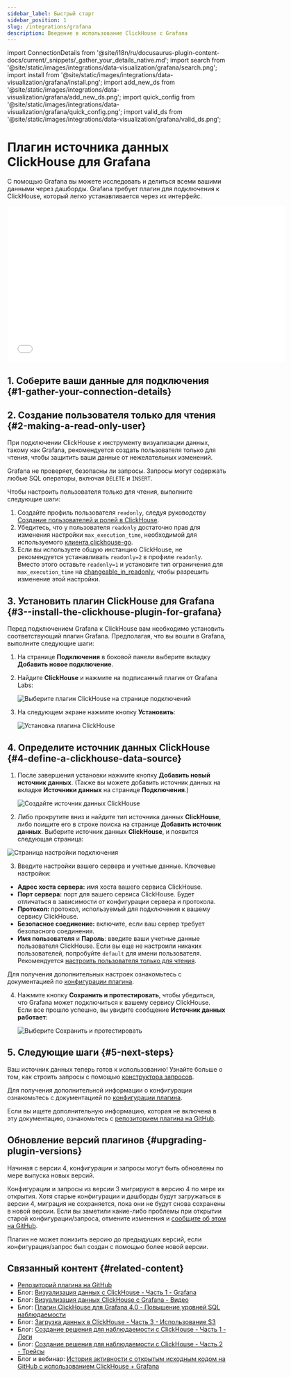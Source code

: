 ```yaml
---
sidebar_label: Быстрый старт
sidebar_position: 1
slug: /integrations/grafana
description: Введение в использование ClickHouse с Grafana
---
```

import ConnectionDetails from '@site/i18n/ru/docusaurus-plugin-content-docs/current/_snippets/_gather_your_details_native.md';
import search from '@site/static/images/integrations/data-visualization/grafana/search.png';
import install from '@site/static/images/integrations/data-visualization/grafana/install.png';
import add_new_ds from '@site/static/images/integrations/data-visualization/grafana/add_new_ds.png';
import quick_config from '@site/static/images/integrations/data-visualization/grafana/quick_config.png';
import valid_ds from '@site/static/images/integrations/data-visualization/grafana/valid_ds.png';


# Плагин источника данных ClickHouse для Grafana

С помощью Grafana вы можете исследовать и делиться всеми вашими данными через дашборды. 
Grafana требует плагин для подключения к ClickHouse, который легко устанавливается через их интерфейс.

<div class='vimeo-container'>
  <iframe src="//www.youtube.com/embed/bRce9xWiqQM"
    width="640"
    height="360"
    frameborder="0"
    allow="autoplay;
    fullscreen;
    picture-in-picture"
    allowfullscreen>
  </iframe>
</div>

## 1. Соберите ваши данные для подключения {#1-gather-your-connection-details}
<ConnectionDetails />

## 2. Создание пользователя только для чтения {#2-making-a-read-only-user}

При подключении ClickHouse к инструменту визуализации данных, такому как Grafana, рекомендуется создать пользователя только для чтения, чтобы защитить ваши данные от нежелательных изменений.

Grafana не проверяет, безопасны ли запросы. Запросы могут содержать любые SQL операторы, включая `DELETE` и `INSERT`.

Чтобы настроить пользователя только для чтения, выполните следующие шаги:
1. Создайте профиль пользователя `readonly`, следуя руководству [Создание пользователей и ролей в ClickHouse](/operations/access-rights).
2. Убедитесь, что у пользователя `readonly` достаточно прав для изменения настройки `max_execution_time`, необходимой для используемого [клиента clickhouse-go](https://github.com/ClickHouse/clickhouse-go).
3. Если вы используете общую инстанцию ClickHouse, не рекомендуется устанавливать `readonly=2` в профиле `readonly`. Вместо этого оставьте `readonly=1` и установите тип ограничения для `max_execution_time` на [changeable_in_readonly](/operations/settings/constraints-on-settings), чтобы разрешить изменение этой настройки.

## 3. Установить плагин ClickHouse для Grafana {#3--install-the-clickhouse-plugin-for-grafana}

Перед подключением Grafana к ClickHouse вам необходимо установить соответствующий плагин Grafana. Предполагая, что вы вошли в Grafana, выполните следующие шаги:

1. На странице **Подключения** в боковой панели выберите вкладку **Добавить новое подключение**.

2. Найдите **ClickHouse** и нажмите на подписанный плагин от Grafana Labs:

    <img src={search} class="image" alt="Выберите плагин ClickHouse на странице подключений" />

3. На следующем экране нажмите кнопку **Установить**:

    <img src={install} class="image" alt="Установка плагина ClickHouse" />

## 4. Определите источник данных ClickHouse {#4-define-a-clickhouse-data-source}

1. После завершения установки нажмите кнопку **Добавить новый источник данных**. (Также вы можете добавить источник данных на вкладке **Источники данных** на странице **Подключения**.)

    <img src={add_new_ds} class="image" alt="Создайте источник данных ClickHouse" />

2. Либо прокрутите вниз и найдите тип источника данных **ClickHouse**, либо поищите его в строке поиска на странице **Добавить источник данных**. Выберите источник данных **ClickHouse**, и появится следующая страница:

  <img src={quick_config} class="image" alt="Страница настройки подключения" />

3. Введите настройки вашего сервера и учетные данные. Ключевые настройки:

- **Адрес хоста сервера:** имя хоста вашего сервиса ClickHouse.
- **Порт сервера:** порт для вашего сервиса ClickHouse. Будет отличаться в зависимости от конфигурации сервера и протокола.
- **Протокол:** протокол, используемый для подключения к вашему сервису ClickHouse.
- **Безопасное соединение:** включите, если ваш сервер требует безопасного соединения.
- **Имя пользователя** и **Пароль**: введите ваши учетные данные пользователя ClickHouse. Если вы еще не настроили никаких пользователей, попробуйте `default` для имени пользователя. Рекомендуется [настроить пользователя только для чтения](#2-making-a-read-only-user).

Для получения дополнительных настроек ознакомьтесь с документацией по [конфигурации плагина](./config.md).

4. Нажмите кнопку **Сохранить и протестировать**, чтобы убедиться, что Grafana может подключиться к вашему сервису ClickHouse. Если все прошло успешно, вы увидите сообщение **Источник данных работает**:

    <img src={valid_ds} class="image" alt="Выберите Сохранить и протестировать" />

## 5. Следующие шаги {#5-next-steps}

Ваш источник данных теперь готов к использованию! Узнайте больше о том, как строить запросы с помощью [конструктора запросов](./query-builder.md).

Для получения дополнительной информации о конфигурации ознакомьтесь с документацией по [конфигурации плагина](./config.md).

Если вы ищете дополнительную информацию, которая не включена в эту документацию, ознакомьтесь с [репозиторием плагина на GitHub](https://github.com/grafana/clickhouse-datasource).

## Обновление версий плагинов {#upgrading-plugin-versions}

Начиная с версии 4, конфигурации и запросы могут быть обновлены по мере выпуска новых версий.

Конфигурации и запросы из версии 3 мигрируют в версию 4 по мере их открытия. Хотя старые конфигурации и дашборды будут загружаться в версии 4, миграция не сохраняется, пока они не будут снова сохранены в новой версии. Если вы заметили какие-либо проблемы при открытии старой конфигурации/запроса, отмените изменения и [сообщите об этом на GitHub](https://github.com/grafana/clickhouse-datasource/issues).

Плагин не может понизить версию до предыдущих версий, если конфигурация/запрос был создан с помощью более новой версии.

## Связанный контент {#related-content}

- [Репозиторий плагина на GitHub](https://github.com/grafana/clickhouse-datasource)
- Блог: [Визуализация данных с ClickHouse - Часть 1 - Grafana](https://clickhouse.com/blog/visualizing-data-with-grafana)
- Блог: [Визуализация данных ClickHouse с Grafana - Видео](https://www.youtube.com/watch?v=Ve-VPDxHgZU)
- Блог: [Плагин ClickHouse для Grafana 4.0 - Повышение уровней SQL наблюдаемости](https://clickhouse.com/blog/clickhouse-grafana-plugin-4-0)
- Блог: [Загрузка данных в ClickHouse - Часть 3 - Использование S3](https://clickhouse.com/blog/getting-data-into-clickhouse-part-3-s3)
- Блог: [Создание решения для наблюдаемости с ClickHouse - Часть 1 - Логи](https://clickhouse.com/blog/storing-log-data-in-clickhouse-fluent-bit-vector-open-telemetry)
- Блог: [Создание решения для наблюдаемости с ClickHouse - Часть 2 - Трейсы](https://clickhouse.com/blog/storing-traces-and-spans-open-telemetry-in-clickhouse)
- Блог и вебинар: [История активности с открытым исходным кодом на GitHub с использованием ClickHouse + Grafana](https://clickhouse.com/blog/introduction-to-clickhouse-and-grafana-webinar)

